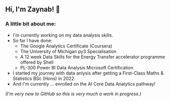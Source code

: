 ## Hi, I'm Zaynab! 👋

### A little bit about me:
- I'm currently working on my data analysis skills.
- So far I have done:
    - The Google Analytics Certificate (Coursera)
    - The University of Michigan py3 Specialisation
    - A 12 week Data Skills for the Energy Transfer accelerator programme offered by Shell
    - PL-300 Power BI Data Analysis Microsoft Certification
-  I started my journey with data anlysis after getting a First-Class Maths & Statistics BSc (Hons) in 2022.
-  And I'm currently ... enrolled on the AI Core Data Analytics pathway!

_(I'm very new to GitHub so this is very much a work in progress.)_
